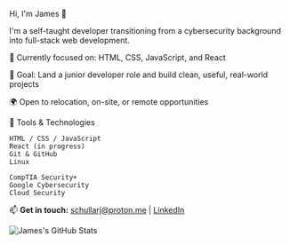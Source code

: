 Hi, I'm James 👋

I'm a self-taught developer transitioning from a cybersecurity background into full-stack web development.

🧠 Currently focused on: HTML, CSS, JavaScript, and React

🎯 Goal: Land a junior developer role and build clean, useful, real-world projects

🌍 Open to relocation, on-site, or remote opportunities

🔧 Tools & Technologies

    HTML / CSS / JavaScript
    React (in progress)
    Git & GitHub
    Linux
    
    CompTIA Security+
    Google Cybersecurity
    Cloud Security

📫 **Get in touch:** schullarj@proton.me | [LinkedIn](https://www.linkedin.com/in/jamesschullar/)


![James's GitHub Stats](https://github-readme-stats.vercel.app/api?username=Syntasy&show_icons=true&theme=github_dark)
